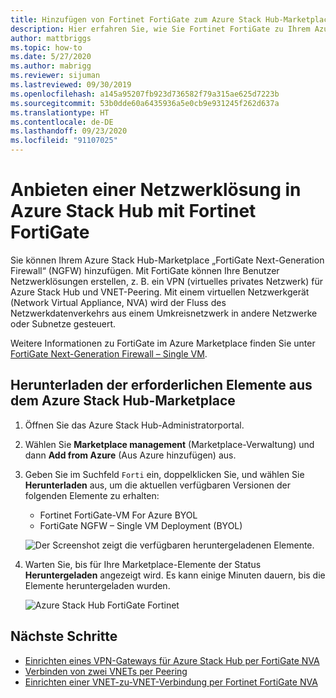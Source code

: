 ```yaml
---
title: Hinzufügen von Fortinet FortiGate zum Azure Stack Hub-Marketplace
description: Hier erfahren Sie, wie Sie Fortinet FortiGate zu Ihrem Azure Stack Hub-Marketplace hinzufügen und Benutzern somit das Erstellen von Netzwerklösungen ermöglichen.
author: mattbriggs
ms.topic: how-to
ms.date: 5/27/2020
ms.author: mabrigg
ms.reviewer: sijuman
ms.lastreviewed: 09/30/2019
ms.openlocfilehash: a145a95207fb923d736582f79a315ae625d7223b
ms.sourcegitcommit: 53b0dde60a6435936a5e0cb9e931245f262d637a
ms.translationtype: HT
ms.contentlocale: de-DE
ms.lasthandoff: 09/23/2020
ms.locfileid: "91107025"
---
```

# <a name="offer-a-network-solution-in-azure-stack-hub-with-fortinet-fortigate"></a>Anbieten einer Netzwerklösung in Azure Stack Hub mit Fortinet FortiGate

Sie können Ihrem Azure Stack Hub-Marketplace „FortiGate Next-Generation Firewall“ (NGFW) hinzufügen. Mit FortiGate können Ihre Benutzer Netzwerklösungen erstellen, z. B. ein VPN (virtuelles privates Netzwerk) für Azure Stack Hub und VNET-Peering. Mit einem virtuellen Netzwerkgerät (Network Virtual Appliance, NVA) wird der Fluss des Netzwerkdatenverkehrs aus einem Umkreisnetzwerk in andere Netzwerke oder Subnetze gesteuert.

Weitere Informationen zu FortiGate im Azure Marketplace finden Sie unter [FortiGate Next-Generation Firewall – Single VM](https://azuremarketplace.microsoft.com/marketplace/apps/fortinet.fortinet-FortiGate-singlevm).

## <a name="download-the-required-azure-stack-hub-marketplace-items"></a>Herunterladen der erforderlichen Elemente aus dem Azure Stack Hub-Marketplace

1. Öffnen Sie das Azure Stack Hub-Administratorportal.

2. Wählen Sie **Marketplace management** (Marketplace-Verwaltung) und dann **Add from Azure** (Aus Azure hinzufügen) aus.

3. Geben Sie im Suchfeld `Forti` ein, doppelklicken Sie, und wählen Sie **Herunterladen** aus, um die aktuellen verfügbaren Versionen der folgenden Elemente zu erhalten:
    - Fortinet FortiGate-VM For Azure BYOL
    - FortiGate NGFW – Single VM Deployment (BYOL)

    ![Der Screenshot zeigt die verfügbaren heruntergeladenen Elemente.](./media/azure-stack-network-solutions-enable/azure-stack-marketplace-FortiGate-fortinet.png)

4. Warten Sie, bis für Ihre Marketplace-Elemente der Status **Heruntergeladen** angezeigt wird. Es kann einige Minuten dauern, bis die Elemente heruntergeladen wurden.

    ![Azure Stack Hub FortiGate Fortinet](./media/azure-stack-network-solutions-enable/image4.png)

## <a name="next-steps"></a>Nächste Schritte

- [Einrichten eines VPN-Gateways für Azure Stack Hub per FortiGate NVA](../user/azure-stack-network-howto-vnet-to-onprem.md)  
- [Verbinden von zwei VNETs per Peering](../user/azure-stack-network-howto-vnet-to-vnet.md)  
- [Einrichten einer VNET-zu-VNET-Verbindung per Fortinet FortiGate NVA](../user/azure-stack-network-howto-vnet-to-vnet-stacks.md)  
